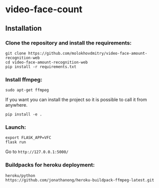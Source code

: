 # video-face-count

## Installation
### Clone the repository and install the requirements:
```
git clone https://github.com/molokhovdmitry/video-face-amount-recognition-web
cd video-face-amount-recognition-web
pip install -r requirements.txt
```
### Install ffmpeg:
```
sudo apt-get ffmpeg
```
If you want you can install the project so it is possible to call it from anywhere.
```
pip install -e .
```
### Launch:
```
export FLASK_APP=VFC
flask run
```
Go to `http://127.0.0.1:5000/`

### Buildpacks for heroku deployment:
```
heroku/python
https://github.com/jonathanong/heroku-buildpack-ffmpeg-latest.git
```
